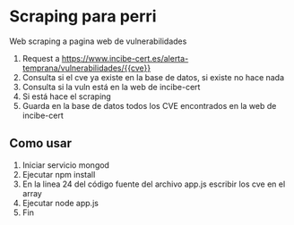 # Scraping para perri

Web scraping a pagina web de vulnerabilidades 

1. Request a https://www.incibe-cert.es/alerta-temprana/vulnerabilidades/{{cve}}
2. Consulta si el cve ya existe en la base de datos, si existe no hace nada
3. Consulta si la vuln está en la web de incibe-cert
4. Si está hace el scraping
5. Guarda en la base de datos todos los CVE encontrados en la web de incibe-cert

## Como usar

1. Iniciar servicio mongod
2. Ejecutar npm install 
3. En la linea 24 del código fuente del archivo app.js escribir los cve en el array
4. Ejecutar node app.js
5. Fin